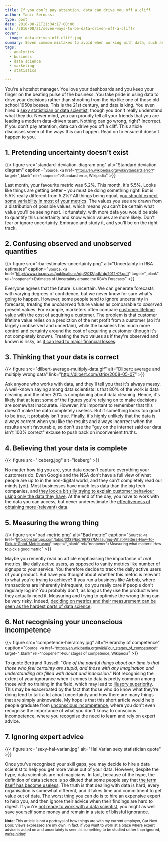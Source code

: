 ```yaml
---
title: If you don’t pay attention, data can drive you off a cliff
author: Yanir Seroussi
type: post
date: 2016-08-21T21:34:17+00:00
url: /2016/08/21/seven-ways-to-be-data-driven-off-a-cliff/
cover:
  image: data-driven-off-cliff.jpg
summary: Seven common mistakes to avoid when working with data, such as ignoring uncertainty and confusing observed and unobserved quantities.
tags:
  - analytics
  - business
  - data science
  - marketing
  - statistics

---
```

You're a hotshot manager. You love your dashboards and you keep your finger on the beating pulse of the business. You take pride in using data to drive your decisions rather than shooting from the hip like one of those old-school 1950s bosses. This is the 21st century, and data is king. You even hired a <a href="https://hbr.org/2012/10/data-scientist-the-sexiest-job-of-the-21st-century" target="_blank" rel="noopener">sexy statistician or data scientist</a>, though you don't really understand what they do. Never mind, you can proudly tell all your friends that you are leading a modern data-driven team. Nothing can go wrong, right? Incorrect. If you don't pay attention, data can drive you off a cliff. This article discusses seven of the ways this can happen. Read on to ensure it doesn't happen to you.

## 1. Pretending uncertainty doesn't exist

{{< figure src="standard-deviation-diagram.png" alt="Standard deviation diagram" caption="<small>Source: <a href=\"https://en.wikipedia.org/wiki/Standard_error\" target=\"_blank\" rel=\"noopener\">Standard error, Wikipedia</a></small>" >}}

Last month, your favourite metric was 5.2%. This month, it's 5.5%. Looks like things are getting better &ndash; you must be doing something right! But is 5.5% really different from 5.2%? All things being equal, <a href="https://www.linkedin.com/pulse/how-identify-your-marketing-lies-start-telling-truth-tiberio-caetano" target="_blank" rel="noopener">you should expect some variability in most of your metrics</a>. The values you see are drawn from a distribution of possible values, which means you can't be certain what value you'll be seeing next. Fortunately, with more data you would be able to quantify this uncertainty and know which values are more likely. Don't fear or ignore uncertainty. Embrace and study it, and you'll be on the right track.

## 2. Confusing observed and unobserved quantities

{{< figure src="rba-estimates-uncertainty.png" alt="Uncertainty in RBA estimates" caption="<small>Source: <a href=\"http://www.rba.gov.au/publications/rdp/2012/pdf/rdp2012-07.pdf\" target=\"_blank\" rel=\"noopener\">Estimates of Uncertainty around the RBA's Forecasts</a></small>" >}}

Everyone agrees that the future is uncertain. We can generate forecasts with varying degrees of confidence, but we never know for sure what's going to happen. However, some people tend to ignore uncertainty in forecasts, treating the _unobserved_ future values as comparable to _observed_ present values. For example, marketers often compare <a href="https://en.wikipedia.org/wiki/Customer_lifetime_value" target="_blank" rel="noopener">customer lifetime value</a> with the cost of acquiring a customer. The problem is that customer lifetime value relies on a prediction of the net profit from a customer (so it's largely unobserved and uncertain), while the business has much more control and certainty around the cost of acquiring a customer (though it's not completely known). Treating the two values as if they're observed and known is risky, as <a href="http://blog.custora.com/2012/02/how-bayesian-probability-models-can-make-clv-predictions-12x-more-accurate/" target="_blank" rel="noopener">it can lead to major financial losses</a>.

## 3. Thinking that your data is correct

{{< figure src="dilbert-average-multiply-data.gif" alt="Dilbert: average and multiply wrong data" link="http://dilbert.com/strip/2008-05-07" >}}

Ask anyone who works with data, and they'll tell you that it's always messy. A well-known saying among data scientists is that 80% of the work is data cleaning and the other 20% is complaining about data cleaning. Hence, it's likely that at least some of the figures you're relying on to make decisions are somewhat inaccurate. However, it's important to remember that this doesn't make the data completely useless. But if something looks too good to be true, it probably isn't true. Finally, it's highly unlikely that the data is always correct when you like the results and always incorrect when the results aren't favourable, so don't use the "guy on the internet said our data isn't 100% correct" excuse to push back on inconvenient truths.

## 4. Believing that your data is complete

{{< figure src="iceberg.jpg" alt="iceberg" >}}

No matter how big you are, your data doesn't capture everything your customers do. Even Google and the NSA don't have a full view of what people are up to in the non-digital world, and they can't completely read our minds (yet). Most businesses have much less data than the big tech companies, and [they look a bit silly trying to explain customer behaviour using only the data they have][4]. At the end of the day, you have to work with the data you can access, but never underestimate the <a href="http://static.googleusercontent.com/media/research.google.com/en//pubs/archive/35179.pdf" target="_blank" rel="noopener">effectiveness of obtaining more (relevant) data</a>.

## 5. Measuring the wrong thing

{{< figure src="bad-metric.png" alt="Bad metric" caption="<small>Source: <a href=\"http://onstartups.com/tabid/3339/bid/96738/Measuring-What-Matters-How-To-Pick-A-Good-Metric.aspx\" target=\"_blank\" rel=\"noopener\">Measuring what matters: How to pick a good metric</a></small>" >}}

Maybe you recently read an article emphasising the importance of _real_ metrics, like <a href="https://blog.innertrends.com/active-users-2/" target="_blank" rel="nofollow noopener">daily active users</a>, as opposed to vanity metrics like number of signups to your service. You therefore decide to track the daily active users of your product. But have you thought about whether this metric is relevant to what you're trying to achieve? If you run a business like Airbnb, where transactions are inherently infrequent, do you really care if people don't regularly log in? You probably don't, as long as they use the product when they actually need it. Measuring and trying to optimise the wrong thing can be very risky. Indeed, [deciding on metrics and their measurement can be seen as the hardest parts of data science][6].

## 6. Not recognising your unconscious incompetence

{{< figure src="competence-hierarchy.jpg" alt="Hierarchy of competence" caption="<small>Source: <a href=\"https://en.wikipedia.org/wiki/Four_stages_of_competence\" target=\"_blank\" rel=\"noopener\">Four stages of competence, Wikipedia</a></small>" >}}

To quote Bertrand Russell: "_One of the painful things about our time is that those who feel certainty are stupid, and those with any imagination and understanding are filled with doubt and indecision_." Not recognising the extent of your ignorance when it comes to data is pretty common among those with no training in the field, which may lead to <a href="https://en.wikipedia.org/wiki/Illusory_superiority" target="_blank" rel="noopener">illusory superiority</a>. This may be exacerbated by the fact that those who do know what they're doing tend to talk a lot about uncertainty and how there are many things that are simply unknowable. My hope is that this short article would help people graduate from <a href="https://en.wikipedia.org/wiki/Four_stages_of_competence" target="_blank" rel="noopener">unconscious incompetence</a>, where you don't even recognise the importance of what you don't know, to conscious incompetence, where you recognise the need to learn and rely on expert advice.

## 7. Ignoring expert advice

{{< figure src="sexy-hal-varian.jpg" alt="Hal Varian sexy statistician quote" >}}

Once you've recognised your skill gaps, you may decide to hire a data scientist to help you get more value out of your data. However, despite the hype, data scientists are not magicians. In fact, because of the hype, the definition of data science is so diluted that some people say that [the term itself has become useless][9]. The truth is that dealing with data is hard, every organisation is somewhat different, and it takes time and commitment to get value out of data. The worst thing you can do is to hire an expensive expert to help you, and then ignore their advice when their findings are hard to digest. If you're [not ready to work with a data scientist][10], you might as well save yourself some money and remain in a state of blissful ignorance.

<small><b>Note:</b> This article is not a portrayal of how things are with my current employer, Car Next Door. Views expressed are my own. In fact, if you want to work at a place where expert advice is acted on and uncertainty is seen as something to be studied rather than ignored, <a href="https://www.carnextdoor.com.au/careers" target="_blank" rel="noopener">we're hiring</a>!</small>

 [4]: https://yanirseroussi.com/2015/12/08/this-holiday-season-give-me-real-insights/
 [6]: https://yanirseroussi.com/2015/11/23/the-hardest-parts-of-data-science/
 [9]: https://yanirseroussi.com/2016/08/04/is-data-scientist-a-useless-job-title/
 [10]: https://yanirseroussi.com/2015/08/24/you-dont-need-a-data-scientist-yet/

